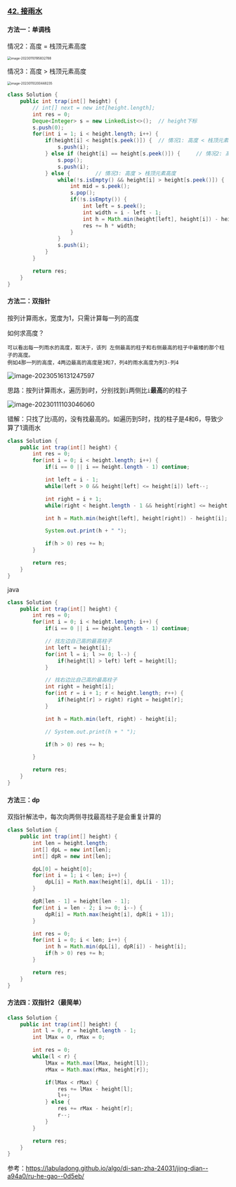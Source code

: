 ### [42. 接雨水](https://leetcode.cn/problems/trapping-rain-water/)

#### 方法一：单调栈

情况2：高度 = 栈顶元素高度



<img src="https://cdn.jsdelivr.net/gh/iamk123/typora@main/uPic/2023/05/15/16373116841398511684139851299uftOQg-19583216733519121673351912945DlbuoT-image-20230110195832788.png" alt="image-20230110195832788" style="zoom: 50%;" />

情况3：高度 > 栈顶元素高度

<img src="https://cdn.jsdelivr.net/gh/iamk123/typora@main/uPic/2023/01/10/20044816733522881673352288357WQw3Qe-image-20230110200448235.png" alt="image-20230110200448235" style="zoom:50%;" />



```java
class Solution {
    public int trap(int[] height) {
        // int[] next = new int[height.length];
        int res = 0;
        Deque<Integer> s = new LinkedList<>();  // height下标
        s.push(0);
        for(int i = 1; i < height.length; i++) {
            if(height[i] < height[s.peek()]) {  // 情况1: 高度 < 栈顶元素高度
                s.push(i);
            } else if (height[i] == height[s.peek()]) { 	// 情况2: 高度 = 栈顶元素高度
                s.pop();
                s.push(i);
            } else {		// 情况3: 高度 > 栈顶元素高度
                while(!s.isEmpty() && height[i] > height[s.peek()]) {
                    int mid = s.peek();
                    s.pop();
                    if(!s.isEmpty()) {
                        int left = s.peek();
                        int width = i - left - 1;
                        int h = Math.min(height[left], height[i]) - height[mid];
                        res += h * width;
                    }
                }
                s.push(i);
            }
        }

        return res;
    }
}
```

#### 方法二：双指针

按列计算雨水，宽度为1，只需计算每一列的高度

如何求高度？

```
可以看出每一列雨水的高度，取决于，该列 左侧最高的柱子和右侧最高的柱子中最矮的那个柱子的高度。
例如4那一列的高度，4两边最高的高度是3和7，列4的雨水高度为列3-列4
```

![image-20230516131247597](https://cdn.jsdelivr.net/gh/iamk123/typora@main/uPic/2023/05/16/13124716842139671684213967737fHAFo4-image-20230516131247597.png)



思路：按列计算雨水，遍历到i时，分别找到`i`两侧比`i`**最高**的的柱子

![image-20230111103046060](https://cdn.jsdelivr.net/gh/iamk123/typora@main/uPic/2023/05/15/16373216841398521684139852308WGZPpK-10304616734042461673404246243ffXz0b-image-20230111103046060.png)

错解：只找了比i高的，没有找最高的。如遍历到5时，找的柱子是4和6，导致少算了1滴雨水

```java
class Solution {
    public int trap(int[] height) {
        int res = 0;
        for(int i = 0; i < height.length; i++) {
            if(i == 0 || i == height.length - 1) continue;

            int left = i - 1;
            while(left > 0 && height[left] <= height[i]) left--;

            int right = i + 1;
            while(right < height.length - 1 && height[right] <= height[i]) right++;

            int h = Math.min(height[left], height[right]) - height[i];

            System.out.print(h + " ");

            if(h > 0) res += h;
        }

        return res;
    }
}
```

java

```java
class Solution {
    public int trap(int[] height) {
        int res = 0;
        for(int i = 0; i < height.length; i++) {
            if(i == 0 || i == height.length - 1) continue;

          	// 找左边自己高的最高柱子
            int left = height[i];
            for(int l = i; l >= 0; l--) {
                if(height[l] > left) left = height[l];
            }

          	// 找右边比自己高的最高柱子
            int right = height[i];
            for(int r = i + 1; r < height.length; r++) {
                if(height[r] > right) right = height[r];
            }

            int h = Math.min(left, right) - height[i];

            // System.out.print(h + " ");

            if(h > 0) res += h;

        }

        return res;
    }
}
```

#### 方法三：dp

双指针解法中，每次向两侧寻找最高柱子是会重复计算的

```java
class Solution {
    public int trap(int[] height) {
        int len = height.length;
        int[] dpL = new int[len];
        int[] dpR = new int[len];

        dpL[0] = height[0];
        for(int i = 1; i < len; i++) {
            dpL[i] = Math.max(height[i], dpL[i - 1]);
        }

        dpR[len - 1] = height[len - 1];
        for(int i = len - 2; i >= 0; i--) {
            dpR[i] = Math.max(height[i], dpR[i + 1]);
        }

        int res = 0;
        for(int i = 0; i < len; i++) {
            int h = Math.min(dpL[i], dpR[i]) - height[i];
            if(h > 0) res += h;
        }

        return res;
    }
}
```



#### 方法四：双指针2（最简单）

```java
class Solution {
    public int trap(int[] height) {
        int l = 0, r = height.length - 1;
        int lMax = 0, rMax = 0;

        int res = 0;
        while(l < r) {
            lMax = Math.max(lMax, height[l]);
            rMax = Math.max(rMax, height[r]);

            if(lMax < rMax) {
                res += lMax - height[l];
                l++;
            } else {
                res += rMax - height[r];
                r--;
            }
        }

        return res;
    }
}
```

参考：https://labuladong.github.io/algo/di-san-zha-24031/jing-dian--a94a0/ru-he-gao--0d5eb/
